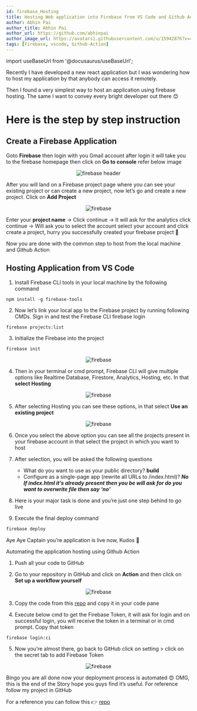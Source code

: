 ```yaml
---
id: firebase_Hosting
title: Hosting Web application into Firebase from VS Code and Github Action
author: Abhin Pai
author_title: Abhin Pai
author_url: https://github.com/abhinpai
author_image_url: https://avatars1.githubusercontent.com/u/15942876?v=4
tags: [Firebase, vscode, Github-Action]
---
```


import useBaseUrl from '@docusaurus/useBaseUrl';

Recently I have developed a new react application but I was wondering how to host my application by that anybody can access it remotely.

Then I found a very simplest way to host an application using firebase hosting. The same I want to convey every bright developer out there 😊

<!--truncate-->

# Here is the step by step instruction

## Create a Firebase Application

Goto **Firebase** then login with you Gmail account after login it will take you to the firebase homepage then click on **Go to console** refer below image

<p align='center'>
<img src={useBaseUrl('https://miro.medium.com/max/1400/1*VixKhxqMUl8u-P1f6wKAMQ.png')}  alt='firebase header' />
</p>

After you will land on a Firebase project page where you can see your existing project or can create a new project, now let’s go and create a new project. Click on **Add Project**

<p align='center'>
<img src={useBaseUrl('https://miro.medium.com/max/1400/1*yDpNdh8MX0rr_YomkPXsGA.png')}  alt='firebase' />
</p>

Enter your **project name** -> Click continue -> It will ask for the analytics click continue -> Will ask you to select the account select your account and click create a project, hurry you successfully created your firebase project 🎉

Now you are done with the common step to host from the local machine and Github Action

## Hosting Application from VS Code

1. Install Firebase CLI tools in your local machine by the following command

```
npm install -g firebase-tools
```

2. Now let’s link your local app to the Firebase project by running following CMDs. Sign in and test the Firebase CLI
   firebase login

```
firebase projects:list
```

3. Initialize the Firebase into the project

```
firebase init
```

<p align='center'>
<img src={useBaseUrl('https://miro.medium.com/max/1400/1*ilTlEpAzFpf_2fU_HOHvmg.png')}  alt='firebase' />
</p>

4. Then in your terminal or cmd prompt, Firebase CLI will give multiple options like Realtime Database, Firestore, Analytics, Hosting, etc. In that **select Hosting**

<p align='center'>
<img src={useBaseUrl('https://miro.medium.com/max/1400/1*J4FvNfpeuDIh0PHVF7scHw.png')}  alt='firebase' />
</p>

5. After selecting Hosting you can see these options, in that select **Use an existing project**

<p align='center'>
<img src={useBaseUrl('https://miro.medium.com/max/1328/1*CIs7-cFm27_A-XmAkkS-Jw.png')}  alt='firebase' />
</p>

6. Once you select the above option you can see all the projects present in your firebase account in that select the project in which you want to host

7. After selection, you will be asked the following questions

   - What do you want to use as your public directory? **build**
   - Configure as a single-page app (rewrite all URLs to /index.html)?
     **_No If index.html it’s already present then you be will ask for do you want to overwrite file then say ‘no’_**

8. Here is your major task is done and you’re just one step behind to go live

9. Execute the final deploy command

```js
firebase deploy
```

Aye Aye Captain you’re application is live now, Kudos 🎊

Automating the application hosting using Github Action

1. Push all your code to GitHub

2. Go to your repository in GitHub and click on **Action** and then click on **Set up a workflow yourself**

<p align='center'>
<img src={useBaseUrl('https://miro.medium.com/max/1400/1*cam0Vs7DyFUouCj3_rzHSA.png')}  alt='firebase' />
</p>

3. Copy the code from this [repo](https://github.com/abhinpai/React-GraphQL-API-Explorer/blob/master/.github/workflows/main.yml) and copy it in your code pane

4. Execute below cmd to get the Firebase Token, it will ask for login and on successful login, you will receive the token in a terminal or in cmd prompt. Copy that token

```
firebase login:ci
```

5. Now you’re almost there, go back to GitHub click on setting > click on the secret tab to add Firebase Token

<p align='center'>
<img src={useBaseUrl('https://miro.medium.com/max/1400/1*LBTPHdTFvIkZZUAsO0YoXA.png')}  alt='firebase' />
</p>

Bingo you are all done now your deployment process is automated 😍
OMG, this is the end of the Story hope you guys find it’s useful.
For reference follow my project in GitHub

For a reference you can follow this 👉 [repo](https://github.com/abhinpai/React-GraphQL-API-Explorer)
